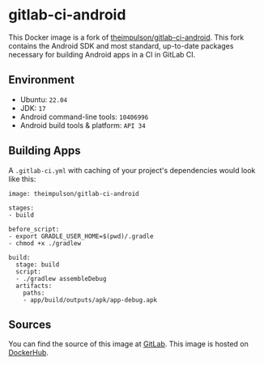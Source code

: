 # gitlab-ci-android

This Docker image is a fork of [theimpulson/gitlab-ci-android](https://gitlab.com/theimpulson/gitlab-ci-android). This fork contains the Android SDK and most standard, up-to-date packages necessary for building Android apps in a CI in GitLab CI.

## Environment

- Ubuntu: `22.04`
- JDK: `17`
- Android command-line tools: `10406996`
- Android build tools & platform: `API 34`

## Building Apps

A `.gitlab-ci.yml` with caching of your project's dependencies would look like this:

```
image: theimpulson/gitlab-ci-android

stages:
- build

before_script:
- export GRADLE_USER_HOME=$(pwd)/.gradle
- chmod +x ./gradlew

build:
  stage: build
  script:
  - ./gradlew assembleDebug
  artifacts:
    paths:
    - app/build/outputs/apk/app-debug.apk
```

## Sources

You can find the source of this image at [GitLab](https://gitlab.com/theimpulson/gitlab-ci-android). This image is hosted on [DockerHub](https://hub.docker.com/r/theimpulson/gitlab-ci-android).
